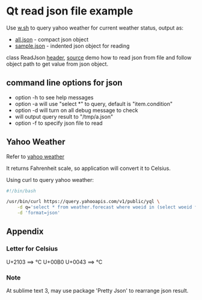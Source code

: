 # Qt read json file example

Use [w.sh](./w.sh) to query yahoo weather for current weather status, output as:
  * [all.json](./all.json) - compact json object
  * [sample.json](./sample.json) - indented json object for reading

class ReadJson [header](./readjson.h), [source](./readjson.cpp)
demo how to read json from file and follow object
path to get value from json object.


## command line options for json

* option -h to see help messages
* option -a will use "select \*" to query, default is
  "item.condition"
* option -d will turn on all debug message to check
* will output query result to "/tmp/a.json"
* option -f to specify json file to read


## Yahoo Weather

Refer to [yahoo weather](https://developer.yahoo.com/weather/#curl)

It returns Fahrenheit scale, so application will convert it to Celsius.

Using curl to query yahoo weather:
```bash
#!/bin/bash

/usr/bin/curl https://query.yahooapis.com/v1/public/yql \
    -d q='select * from weather.forecast where woeid in (select woeid from geo.places(1) where text="taipei")' \
    -d 'format=json'
```

## Appendix

### Letter for Celsius
U+2103 ==> ℃
U+00B0 U+0043 ==> °C

### Note
At sublime text 3, may use package 'Pretty Json' to rearrange json result.
